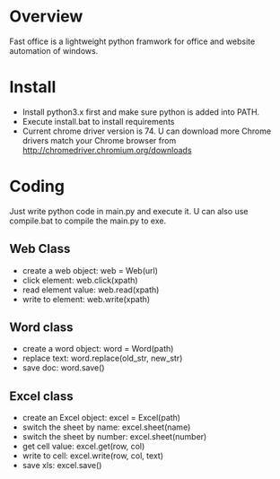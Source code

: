 # Overview
Fast office is a lightweight python framwork for office and website automation of windows.

# Install
* Install python3.x first and make sure python is added into PATH.
* Execute install.bat to install requirements
* Current chrome driver version is 74. U can download more Chrome drivers match your Chrome browser from http://chromedriver.chromium.org/downloads

# Coding
Just write python code in main.py and execute it. U can also use compile.bat to compile the main.py to exe.

## Web Class
* create a web object: web = Web(url)
* click element: web.click(xpath)
* read element value: web.read(xpath)
* write to element: web.write(xpath)

## Word class
* create a word object: word = Word(path)
* replace text: word.replace(old_str, new_str)
* save doc: word.save()

## Excel class
* create an Excel object: excel = Excel(path)
* switch the sheet by name: excel.sheet(name)
* switch the sheet by number: excel.sheet(number)
* get cell value: excel.get(row, col)
* write to cell: excel.write(row, col, text)
* save xls: excel.save()
